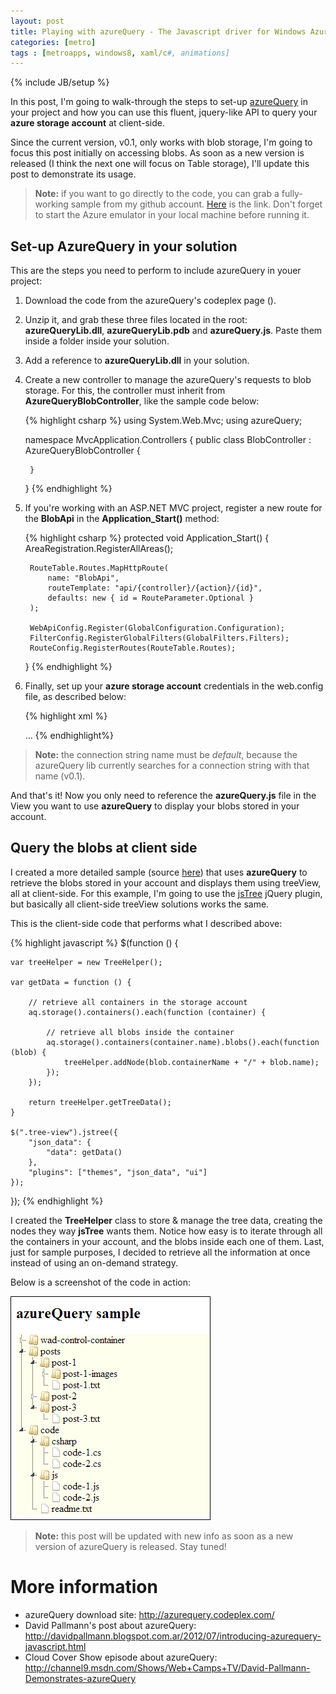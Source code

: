 ```yaml
---
layout: post
title: Playing with azureQuery - The Javascript driver for Windows Azure
categories: [metro]
tags : [metroapps, windows8, xaml/c#, animations]
---
```


{% include JB/setup %}

In this post, I'm going to walk-through the steps to set-up [azureQuery](http://azurequery.codeplex.com/) in your project and how you can use this fluent, jquery-like API to query your **azure storage account** at client-side.

Since the current version, v0.1, only works with blob storage, I'm going to focus this post initially on accessing blobs. As soon as a new version is released (I think the next one will focus on Table storage), I'll update this post to demonstrate its usage.

> **Note:** if you want to go directly to the code, you can grab a fully-working sample from my github account. [Here](https://github.com/nanovazquez/azure-query-sample) is the link. Don't forget to start the Azure emulator in your local machine before running it.

## Set-up AzureQuery in your solution

This are the steps you need to perform to include azureQuery in youer project:

1. Download the code from the azureQuery's codeplex page ([](http://azurequery.codeplex.com/)).
2. Unzip it, and grab these three files located in the root: **azureQueryLib.dll**, **azureQueryLib.pdb** and **azureQuery.js**. Paste them inside a folder inside your solution.
3. Add a reference to **azureQueryLib.dll** in your solution.
4. Create a new controller to manage the azureQuery's requests to blob storage. For this, the controller must inherit from **AzureQueryBlobController**, like the sample code below:

    {% highlight csharp %}
    using System.Web.Mvc;
    using azureQuery;

    namespace MvcApplication.Controllers
    {
        public class BlobController : AzureQueryBlobController
        {
           
        }
    }
    {% endhighlight %}

5. If you're working with an ASP.NET MVC project, register a new route for the **BlobApi** in the **Application_Start()** method:

    {% highlight csharp %}
    protected void Application_Start()
    {
        AreaRegistration.RegisterAllAreas();

        RouteTable.Routes.MapHttpRoute(
            name: "BlobApi",
            routeTemplate: "api/{controller}/{action}/{id}",
            defaults: new { id = RouteParameter.Optional }
        );

        WebApiConfig.Register(GlobalConfiguration.Configuration);
        FilterConfig.RegisterGlobalFilters(GlobalFilters.Filters);
        RouteConfig.RegisterRoutes(RouteTable.Routes);
    }
    {% endhighlight %}

6. Finally, set up your **azure storage account** credentials in the web.config file, as described below:

    {% highlight xml %}
    <?xml version="1.0" encoding="utf-8"?>
    <!--
      For more information on how to configure your ASP.NET application, please visit
      http://go.microsoft.com/fwlink/?LinkId=152368
      -->
    <configuration>
      <connectionStrings>
        <!-- development connection string -->
        <add name="default" connectionString="UseDevelopmentStorage=true" />
        <!-- production connection string -->
        <!--<add name="default" connectionString="DefaultEndpointsProtocol=http;AccountName=[storage-account-name];AccountKey=[storage-account-key]"/>-->
      </connectionStrings>
      ...
    </configuration>
    {% endhighlight%}

> **Note:** the connection string name must be *default*, because the azureQuery lib currently searches for a connection string with that name (v0.1).

And that's it! Now you only need to reference the **azureQuery.js** file in the View you want to use **azureQuery** to display your blobs stored in your account.

## Query the blobs at client side

I created a more detailed sample (source [here](https://github.com/nanovazquez/azure-query-sample)) that uses **azureQuery** to retrieve the blobs stored in your account and displays them using treeView, all at client-side. For this example, I'm going to use the [jsTree](http://www.jstree.com/) jQuery plugin, but basically all client-side treeView solutions works the same.

This is the client-side code that performs what I described above:

{% highlight javascript %}
$(function () {

    var treeHelper = new TreeHelper();

    var getData = function () {

        // retrieve all containers in the storage account
        aq.storage().containers().each(function (container) {

            // retrieve all blobs inside the container
            aq.storage().containers(container.name).blobs().each(function (blob) {
                treeHelper.addNode(blob.containerName + "/" + blob.name);
            });
        });

        return treeHelper.getTreeData();
    }

    $(".tree-view").jstree({
        "json_data": {
            "data": getData()
        },
        "plugins": ["themes", "json_data", "ui"]
    });
});
{% endhighlight %}

I created the **TreeHelper** class to store & manage the tree data, creating the nodes they way **jsTree** wants them. Notice how easy is to iterate through all the containers in your account, and the blobs inside each one of them. Last, just for sample purposes, I decided to retrieve all the information at once instead of using an on-demand strategy. 

Below is a screenshot of the code in action:

![](https://github.com/nanovazquez/nanovazquez.github.com/raw/master/_posts/playing-with-azure-query/blob-storage-jstree.png)

> **Note:** this post will be updated with new info as soon as a new version of azureQuery is released. Stay tuned!


# More information

* azureQuery download site: http://azurequery.codeplex.com/
* David Pallmann's post about azureQuery: http://davidpallmann.blogspot.com.ar/2012/07/introducing-azurequery-javascript.html
* Cloud Cover Show episode about azureQuery: http://channel9.msdn.com/Shows/Web+Camps+TV/David-Pallmann-Demonstrates-azureQuery